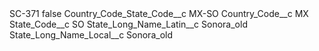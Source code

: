 <?xml version="1.0" encoding="UTF-8"?>
<CustomMetadata xmlns="http://soap.sforce.com/2006/04/metadata" xmlns:xsi="http://www.w3.org/2001/XMLSchema-instance" xmlns:xsd="http://www.w3.org/2001/XMLSchema">
    <label>SC-371</label>
    <protected>false</protected>
    <values>
        <field>Country_Code_State_Code__c</field>
        <value xsi:type="xsd:string">MX-SO</value>
    </values>
    <values>
        <field>Country_Code__c</field>
        <value xsi:type="xsd:string">MX</value>
    </values>
    <values>
        <field>State_Code__c</field>
        <value xsi:type="xsd:string">SO</value>
    </values>
    <values>
        <field>State_Long_Name_Latin__c</field>
        <value xsi:type="xsd:string">Sonora_old</value>
    </values>
    <values>
        <field>State_Long_Name_Local__c</field>
        <value xsi:type="xsd:string">Sonora_old</value>
    </values>
</CustomMetadata>
